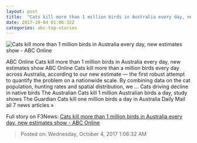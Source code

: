 ```yaml
---
layout: post
title:  "Cats kill more than 1 million birds in Australia every day, new estimates show - ABC Online"
date: 2017-10-04 01:06:32Z
categories: abc-top-stories
---
```


![Cats kill more than 1 million birds in Australia every day, new estimates show - ABC Online](http://www.abc.net.au/news/image/9014070-1x1-700x700.jpg)

ABC Online Cats kill more than 1 million birds in Australia every day, new estimates show ABC Online Cats kill more than a million birds every day across Australia, according to our new estimate — the first robust attempt to quantify the problem on a nationwide scale. By combining data on the cat population, hunting rates and spatial distribution, we ... Cats driving decline in native birds The Australian Cats kill 1 million Australian birds a day, study shows The Guardian Cats kill one million birds a day in Australia Daily Mail all 7 news articles »


Full story on F3News: [Cats kill more than 1 million birds in Australia every day, new estimates show - ABC Online](http://www.f3nws.com/n/yzWgcD)

> Posted on: Wednesday, October 4, 2017 1:06:32 AM
